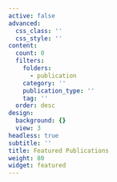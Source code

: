 ```yaml
---
active: false
advanced:
  css_class: ''
  css_style: ''
content:
  count: 0
  filters:
    folders:
      - publication
    category: ''
    publication_type: ''
    tag: ''
  order: desc
design:
  background: {}
  view: 3
headless: true
subtitle: ''
title: Featured Publications
weight: 80
widget: featured
---
```


